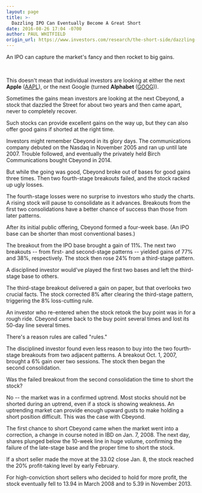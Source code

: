 ```yaml
---
layout: page
title: >-
  Dazzling IPO Can Eventually Become A Great Short
date: 2016-08-26 17:04 -0700
author: PAUL WHITFIELD
origin_url: https://www.investors.com/research/the-short-side/dazzling-ipo-can-eventually-become-a-great-short
---
```





An IPO can capture the market's fancy and then rocket to big gains.


 


This doesn't mean that individual investors are looking at either the next **Apple** ([AAPL](https://research.investors.com/quote.aspx?symbol=AAPL)), or the next Google (turned **Alphabet** ([GOOG](https://research.investors.com/quote.aspx?symbol=GOOG))).


Sometimes the gains mean investors are looking at the next Cbeyond, a stock that dazzled the Street for about two years and then came apart, never to completely recover.


Such stocks can provide excellent gains on the way up, but they can also offer good gains if shorted at the right time.


Investors might remember Cbeyond in its glory days. The communications company debuted on the Nasdaq in November 2005 and ran up until late 2007. Trouble followed, and eventually the privately held Birch Communications bought Cbeyond in 2014.


But while the going was good, Cbeyond broke out of bases for good gains three times. Then two fourth-stage breakouts failed, and the stock racked up ugly losses.


The fourth-stage losses were no surprise to investors who study the charts. A rising stock will pause to consolidate as it advances. Breakouts from the first two consolidations have a better chance of success than those from later patterns.


After its initial public offering, Cbeyond formed a four-week base. (An IPO base can be shorter than most conventional bases.)


The breakout from the IPO base brought a gain of 11%. The next two breakouts -- from first- and second-stage patterns -- yielded gains of 77% and 38%, respectively. The stock then rose 24% from a third-stage pattern.


A disciplined investor would've played the first two bases and left the third-stage base to others.


The third-stage breakout delivered a gain on paper, but that overlooks two crucial facts. The stock corrected 8% after clearing the third-stage pattern, triggering the 8% loss-cutting rule.


An investor who re-entered when the stock retook the buy point was in for a rough ride. Cbeyond came back to the buy point several times and lost its 50-day line several times.


There's a reason rules are called "rules."


The disciplined investor found even less reason to buy into the two fourth-stage breakouts from two adjacent patterns. A breakout Oct. 1, 2007, brought a 6% gain over two sessions. The stock then began the second consolidation.


Was the failed breakout from the second consolidation the time to short the stock?


No -- the market was in a confirmed uptrend. Most stocks should not be shorted during an uptrend, even if a stock is showing weakness. An uptrending market can provide enough upward gusts to make holding a short position difficult. This was the case with Cbeyond.


The first chance to short Cbeyond came when the market went into a correction, a change in course noted in IBD on Jan. 7, 2008. The next day, shares plunged below the 10-week line in huge volume, confirming the failure of the late-stage base and the proper time to short the stock.


If a short seller made the move at the 33.02 close Jan. 8, the stock reached the 20% profit-taking level by early February.


For high-conviction short sellers who decided to hold for more profit, the stock eventually fell to 13.94 in March 2008 and to 5.39 in November 2013.




